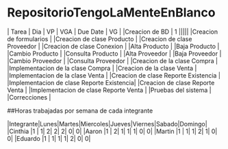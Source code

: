 # RepositorioTengoLaMenteEnBlanco

| 			 	 Tarea 	 			       | Dia | VP | VGA | Due Date | VG |
|Creacion de BD 					       | 1 |||||
|Creacion de formularios			       |
|Creacion de clase Producto			       |
|Creacion de clase Proveedor		       |
|Creacion de clase Conexion			       |
|Alta Producto						       |
|Baja Producto						       |
|Cambio Producto					       |
|Consulta Producto					       |
|Alta Proveedor						       |
|Baja Proveedor						       |
|Cambio Proveedor					       |
|Consulta Proveedor					       |
|Creacion de la clase Compra		       |
|Implementacion de la clase Compra         |
|Creacion de la clase Venta 		       |
|Implementacion de la clase Venta    	   |
|Creacion de clase Reporte Existencia	   |
|Implementacion de clase Reporte Existencia|
|Creacion de clase Reporte Venta	 	   |
|Implementacion de clase Reporte Venta	   |
|Pruebas del sistema					   |
|Correcciones							   |

##Horas trabajadas por semana de cada integrante

|Integrante|Lunes|Martes|Miercoles|Jueves|Viernes|Sabado|Domingo|
|Cinthia   |1	 |	   1|        2|     2|      2|     0|      0|
|Aaron	   |1	 |	   2|        1|     1|      1|     0|      0|
|Martin    |1	 |	   1|        1|     2|      1|     0|      0|
|Eduardo   |1	 |	   1|        1|     1|      2|     0|      0|



